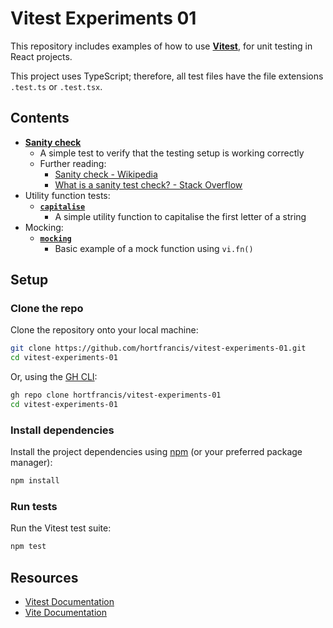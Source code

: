 # Vitest Experiments 01

This repository includes examples of how to use [**Vitest**](https://vitest.dev/), for unit testing in React projects.

This project uses TypeScript; therefore, all test files have the file extensions `.test.ts` or `.test.tsx`.

## Contents

- [**Sanity check**](./tests/sanity-check.test.ts)
  - A simple test to verify that the testing setup is working correctly 
  - Further reading:
    - [Sanity check - Wikipedia](https://en.wikipedia.org/wiki/Sanity_check)
    - [What is a sanity test check? - Stack Overflow](https://stackoverflow.com/questions/4055733/what-is-a-sanity-test-check)
- Utility function tests:
  - [**`capitalise`**](./tests/capitalise.test.ts)
    - A simple utility function to capitalise the first letter of a string  
- Mocking:
  - [**`mocking`**](./tests/mocking.test.ts)
    - Basic example of a mock function using `vi.fn()` 

## Setup

### Clone the repo

Clone the repository onto your local machine:

```bash
git clone https://github.com/hortfrancis/vitest-experiments-01.git
cd vitest-experiments-01
```

Or, using the [GH CLI](https://cli.github.com/): 

```bash
gh repo clone hortfrancis/vitest-experiments-01
cd vitest-experiments-01
```

### Install dependencies

Install the project dependencies using [npm](https://www.npmjs.com/) (or your preferred package manager):

```bash
npm install
```

### Run tests

Run the Vitest test suite:

```bash
npm test
```

## Resources

- [Vitest Documentation](https://vitest.dev/)
- [Vite Documentation](https://vite.dev/)
